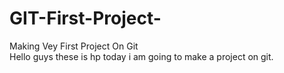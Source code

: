 # GIT-First-Project-
Making Vey First Project On Git 
<br>
Hello guys these is hp today i am going to make a project on git.
